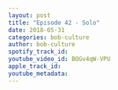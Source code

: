 ```yaml
---
layout: post
title: "Episode 42 - Solo"
date: 2018-05-31
categories: bob-culture
author: bob-culture
spotify_track_id: 
youtube_video_id: BOGv4qW-VPU
apple_track_id: 
youtube_metadata: 
---
```


